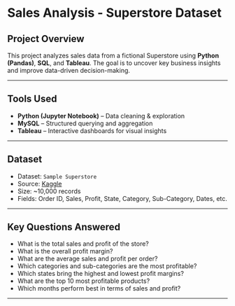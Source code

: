 # Sales Analysis - Superstore Dataset

##  Project Overview

This project analyzes sales data from a fictional Superstore using **Python (Pandas)**, **SQL**, and **Tableau**. The goal is to uncover key business insights and improve data-driven decision-making.

---

## Tools Used

- **Python (Jupyter Notebook)** – Data cleaning & exploration
- **MySQL** – Structured querying and aggregation
- **Tableau** – Interactive dashboards for visual insights

---

##  Dataset

- Dataset: `Sample Superstore`
- Source: [Kaggle](https://www.kaggle.com/datasets)
- Size: ~10,000 records
- Fields: Order ID, Sales, Profit, State, Category, Sub-Category, Dates, etc.

---

##  Key Questions Answered

-  What is the total sales and profit of the store?
-  What is the overall profit margin?
-  What are the average sales and profit per order?
-  Which categories and sub-categories are the most profitable?
-  Which states bring the highest and lowest profit margins?
-  What are the top 10 most profitable products?
-  Which months perform best in terms of sales and profit?

---



